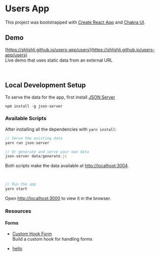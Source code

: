 # Users App

This project was bootstrapped with [Create React App](https://github.com/facebook/create-react-app) and [Chakra UI](https://chakra-ui.com/).

## Demo
[https://shljshlj.github.io/users-app/users](https://shljshlj.github.io/users-app/users)<br />
Live demo that uses static data from an external URL

<br />

## Local Development Setup

To serve the data for the app, first install [JSON Server](https://github.com/typicode/json-server)

`npm install -g json-server`

### Available Scripts

After installing all the dependencies with `yarn install`:

```js
// Serve the existing data
yarn run json:server

// Or generate and serve your own data
json-server data/generate.js
```
Both scripts make the data available at [http://localhost:3004](http://localhost:3004).

<br />

```js
// Run the app
yarn start
```
Open [http://localhost:3000](http://localhost:3000) to view it in the browser.


### Resources

#### Forms
 - [Custom Hook Form](https://www.telerik.com/blogs/how-to-build-custom-forms-react-hooks)<br />
    Build a custom hook for handling forms
    
 - [hello](#)
